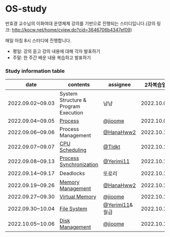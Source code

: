 # OS-study
반효경 교수님의 이화여대 운영체제 강의를 기반으로 진행되는 스터디입니다.(강의 링크: http://kocw.net/home/cview.do?cid=3646706b4347ef09)

매일 아침 8시 스터디에 진행합니다.
- 평일: 강의 듣고 강의 내용에 대해 각자 발표하기
- 주말: 한 주간 배운 내용 복습하고 발표하기

### Study information table
date|contents|assignee|2차복습일
--|--|--|--
2022.09.02~09.03|System Structure & Program Execution| 냠냠 |2022.10.08
2022.09.04~09.05|[Process](https://github.com/Growth-Collectors/OS-study/blob/2095a576f0d19a85b1968706313c5b4e0e08ffa8/Process.md)|[@jioome](https://github.com/jioome)|2022.10.09
2022.09.06~09.06|Process Management|[@HanaHww2](https://github.com/HanaHww2)|2022.10.10
2022.09.07~09.07|[CPU Scheduling](https://github.com/Growth-Collectors/OS-study/blob/main/CPU%20Scheduling.md)| [@Tldkt](https://github.com/Tldkt) |2022.10.10
2022.09.08~09.13|[Process Synchronization](https://github.com/Growth-Collectors/OS-study/blob/main/Process%20Synchronization%20(Critical%20Section).md) |[@Yerimi11](https://github.com/Yerimi11)|2022.10.11
2022.09.14~09.17|Deadlocks| 또로리 |2022.10.11
2022.09.19~09.26|[Memory Management](./memory-management.md)|[@HanaHww2](https://github.com/HanaHww2)|2022.10.12
2022.09.27~09.30|[Virtual Memory](./virtual-memory.md)|[@jioome](https://github.com/jioome)|2022.10.12
2022.09.30~10.04|[File System](./File-System.md)|[@Yerimi11](https://github.com/Yerimi11)&월급|2022.10.13
2022.10.05~10.06|[Disk Management](./Disk-Management.md)|[@jioome](https://github.com/jioome)|2022.10.14
